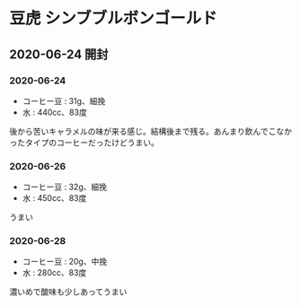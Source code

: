 # 豆虎 シンブブルボンゴールド

## 2020-06-24 開封

### 2020-06-24

- コーヒー豆 : 31g、細挽
- 水 : 440cc、83度

後から苦いキャラメルの味が来る感じ。結構後まで残る。あんまり飲んでこなかったタイプのコーヒーだったけどうまい。

### 2020-06-26

- コーヒー豆 : 32g、細挽
- 水 : 450cc、83度

うまい

### 2020-06-28

- コーヒー豆 : 20g、中挽
- 水 : 280cc、83度

濃いめで酸味も少しあってうまい
